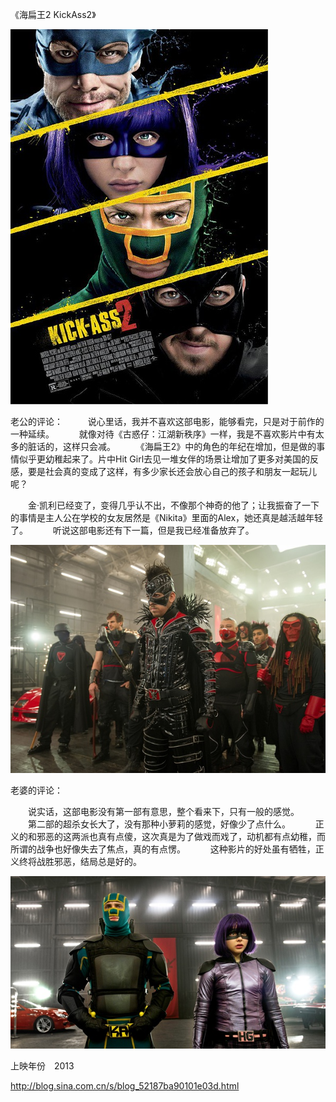 《海扁王2 KickAss2》

			
![](./img/52187ba9tx6DxCDHibi1c&690.jpg)

老公的评论：
 
　　说心里话，我并不喜欢这部电影，能够看完，只是对于前作的一种延续。
 
　　就像对待《古惑仔：江湖新秩序》一样，我是不喜欢影片中有太多的脏话的，这样只会减。
 
　　《海扁王2》中的角色的年纪在增加，但是做的事情似乎更幼稚起来了。片中Hit
Girl去见一堆女伴的场景让增加了更多对美国的反感，要是社会真的变成了这样，有多少家长还会放心自己的孩子和朋友一起玩儿呢？
 

　　金·凯利已经变了，变得几乎认不出，不像那个神奇的他了；让我振奋了一下的事情是主人公在学校的女友居然是《Nikita》里面的Alex，她还真是越活越年轻了。
 
　　听说这部电影还有下一篇，但是我已经准备放弃了。

![](./img/52187ba9tx6DxCFbDeC5e&690.jpg)

老婆的评论：

　　说实话，这部电影没有第一部有意思，整个看来下，只有一般的感觉。
 
　　第二部的超杀女长大了，没有那种小萝莉的感觉，好像少了点什么。
 
　　正义的和邪恶的这两派也真有点傻，这次真是为了做戏而戏了，动机都有点幼稚，而所谓的战争也好像失去了焦点，真的有点愣。
 
　　这种影片的好处虽有牺牲，正义终将战胜邪恶，结局总是好的。

![](./img/52187ba9tx6DxCGJNaj7b&690.jpg)


上映年份　2013							
		
http://blog.sina.com.cn/s/blog_52187ba90101e03d.html
